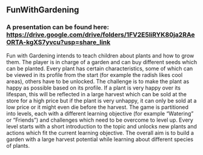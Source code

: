 ## FunWithGardening

### A presentation can be found here: https://drive.google.com/drive/folders/1FV2E5liRYK80ja2RAeORTA-kgXS7yvcu?usp=share_link

Fun with Gardening intends to teach children about plants and how to grow them. The player is in charge of a garden and can buy different seeds which can be planted. Every plant has certain characteristics, some of which can be viewed in its profile from the start (for example the radish likes cool areas), others have to be unlocked. The challenge is to make the plant as happy as possible based on its profile. If a plant is very happy over its lifespan, this will be reflected in a large harvest which can be sold at the store for a high price but if the plant is very unhappy, it can only be sold at a low price or it might even die before the harvest. The game is partitioned into levels, each with a different learning objective (for example “Watering” or “Friends”) and challenges which need to be overcome to level up. Every level starts with a short introduction to the topic and unlocks new plants and actions which fit the current learning objective. The overall aim is to build a garden with a large harvest potential while learning about different species of plants.
